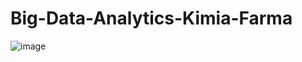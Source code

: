 # Big-Data-Analytics-Kimia-Farma

![image](https://github.com/user-attachments/assets/9087fb3f-c494-4436-92b5-ba492b4d560e)
